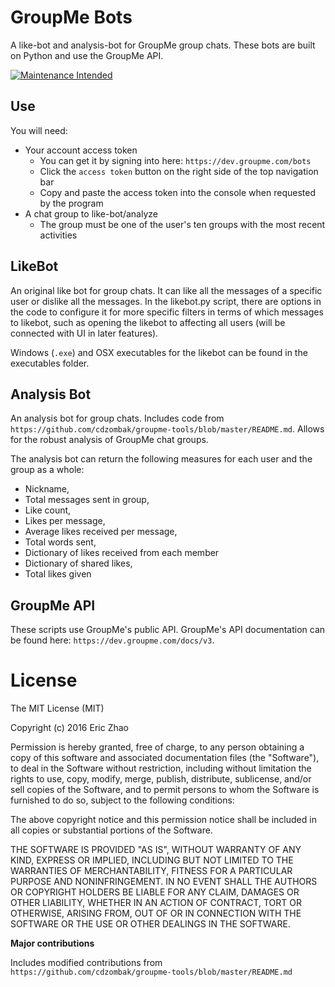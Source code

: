 # GroupMe Bots
A like-bot and analysis-bot for GroupMe group chats. These bots are built on Python and use the GroupMe API.

[![Maintenance Intended](http://maintained.tech/badge.svg)](http://maintained.tech/)

## Use
You will need:
* Your account access token
	* You can get it by signing into here: 	`https://dev.groupme.com/bots`
	* Click the `access token` button on the right side of the top navigation bar
	* Copy and paste the access token into the console when requested by the program
* A chat group to like-bot/analyze
	* The group must be one of the user's ten groups with the most recent activities 
 
## LikeBot
An original like bot for group chats. It can like all the messages of a specific user or dislike all the messages. In the likebot.py script, there are options in the code to configure it for more specific filters in terms of which messages to likebot, such as opening the likebot to affecting all users (will be connected with UI in later features).

Windows (`.exe`) and OSX executables for the likebot can be found in the executables folder.

## Analysis Bot
An analysis bot for group chats. Includes code from `https://github.com/cdzombak/groupme-tools/blob/master/README.md`. Allows for the robust analysis of GroupMe chat groups.

The analysis bot can return the following measures for each user and the group as a whole:
* Nickname, 
* Total messages sent in group,
* Like count, 
* Likes per message,
* Average likes received per message, 
* Total words sent, 
* Dictionary of likes received from each member
* Dictionary of shared likes, 
* Total likes given

## GroupMe API
These scripts use GroupMe's public API. GroupMe's API documentation can be found here: `https://dev.groupme.com/docs/v3`.


# License
The MIT License (MIT)

Copyright (c) 2016 Eric Zhao

Permission is hereby granted, free of charge, to any person obtaining a copy
of this software and associated documentation files (the "Software"), to deal
in the Software without restriction, including without limitation the rights
to use, copy, modify, merge, publish, distribute, sublicense, and/or sell
copies of the Software, and to permit persons to whom the Software is
furnished to do so, subject to the following conditions:

The above copyright notice and this permission notice shall be included in
all copies or substantial portions of the Software.

THE SOFTWARE IS PROVIDED "AS IS", WITHOUT WARRANTY OF ANY KIND, EXPRESS OR
IMPLIED, INCLUDING BUT NOT LIMITED TO THE WARRANTIES OF MERCHANTABILITY,
FITNESS FOR A PARTICULAR PURPOSE AND NONINFRINGEMENT. IN NO EVENT SHALL THE
AUTHORS OR COPYRIGHT HOLDERS BE LIABLE FOR ANY CLAIM, DAMAGES OR OTHER
LIABILITY, WHETHER IN AN ACTION OF CONTRACT, TORT OR OTHERWISE, ARISING FROM,
OUT OF OR IN CONNECTION WITH THE SOFTWARE OR THE USE OR OTHER DEALINGS IN
THE SOFTWARE.

**Major contributions**

Includes modified contributions from `https://github.com/cdzombak/groupme-tools/blob/master/README.md`